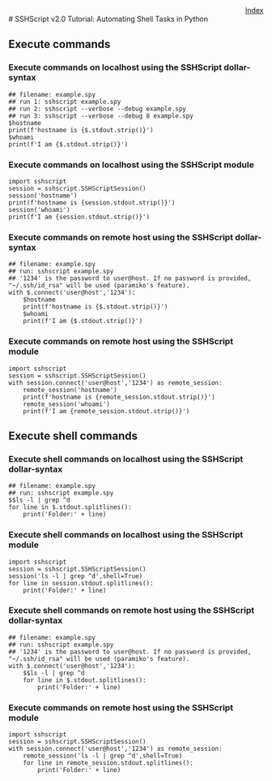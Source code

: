 <div style="text-align:right"><a href="./index">Index</a></div>
# SSHScript v2.0 Tutorial: Automating Shell Tasks in Python

## Execute commands

### Execute commands on localhost using the SSHScript dollar-syntax
```
## filename: example.spy
## run 1: sshscript example.spy
## run 2: sshscript --verbose --debug example.spy
## run 3: sshscript --verbose --debug 8 example.spy
$hostname
print(f'hostname is {$.stdout.strip()}')
$whoami
print(f'I am {$.stdout.strip()}')
```

### Execute commands on localhost using the SSHScript module

```
import sshscript
session = sshscript.SSHScriptSession()
session('hostname')
print(f'hostname is {session.stdout.strip()}')
session('whoami')
print(f'I am {session.stdout.strip()}')
```

### Execute commands on remote host using the SSHScript dollar-syntax
```
## filename: example.spy
## run: sshscript example.spy
## '1234' is the password to user@host. If no password is provided, "~/.ssh/id_rsa" will be used (paramiko's feature).
with $.connect('user@host','1234'):
    $hostname
    print(f'hostname is {$.stdout.strip()}')
    $whoami
    print(f'I am {$.stdout.strip()}')
```

### Execute commands on remote host using the SSHScript module

```
import sshscript
session = sshscript.SSHScriptSession()
with session.connect('user@host','1234') as remote_session:
    remote_session('hostname')
    print(f'hostname is {remote_session.stdout.strip()}')
    remote_session('whoami')
    print(f'I am {remote_session.stdout.strip()}')
```

## Execute shell commands

### Execute shell commands on localhost using the SSHScript dollar-syntax
```
## filename: example.spy
## run: sshscript example.spy
$$ls -l | grep ^d
for line in $.stdout.splitlines():
    print('Folder:' + line)
```

### Execute shell commands on localhost using the SSHScript module

```
import sshscript
session = sshscript.SSHScriptSession()
session('ls -l | grep ^d',shell=True)
for line in session.stdout.splitlines():
    print('Folder:' + line)
```

### Execute shell commands on remote host using the SSHScript dollar-syntax
```
## filename: example.spy
## run: sshscript example.spy
## '1234' is the password to user@host. If no password is provided, "~/.ssh/id_rsa" will be used (paramiko's feature).
with $.connect('user@host','1234'):
    $$ls -l | grep ^d
    for line in $.stdout.splitlines():
        print('Folder:' + line)
```

### Execute commands on remote host using the SSHScript module

```
import sshscript
session = sshscript.SSHScriptSession()
with session.connect('user@host','1234') as remote_session:
    remote_session('ls -l | grep ^d',shell=True)
    for line in remote_session.stdout.splitlines():
        print('Folder:' + line)
```